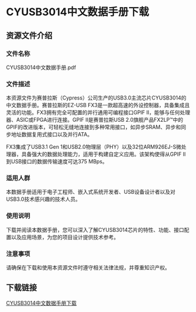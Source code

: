 # CYUSB3014中文数据手册下载

## 资源文件介绍

### 文件名称
CYUSB3014中文数据手册.pdf

### 文件描述
本资源文件为赛普拉斯（Cypress）公司生产的USB3.0主流芯片CYUSB3014的中文数据手册。赛普拉斯的EZ-USB FX3是一款超高速的外设控制器，具备集成且灵活的功能。FX3拥有完全可配置的并行通用可编程接口GPIF II，能够与任何处理器、ASIC或FPGA进行连接。GPIF II是赛普拉斯USB 2.0旗舰产品FX2LP™中的GPIF的改进版本，可轻松无缝地连接到多种常用接口，如异步SRAM、异步和同步地址数据复用式接口以及并行ATA。

FX3集成了USB3.1 Gen 1和USB2.0物理层（PHY）以及32位ARM926EJ-S微处理器，具备强大的数据处理能力，适用于构建自定义应用。该架构使得从GPIF II到USB接口的数据传输速度可达375 MBps。

### 适用人群
本数据手册适用于电子工程师、嵌入式系统开发者、USB设备设计者以及对USB3.0技术感兴趣的技术人员。

### 使用说明
下载并阅读本数据手册，您可以深入了解CYUSB3014芯片的特性、功能、接口配置以及应用场景，为您的项目设计提供技术参考。

### 注意事项
请确保在下载和使用本资源文件时遵守相关法律法规，并尊重知识产权。

## 下载链接

[CYUSB3014中文数据手册下载](https://pan.quark.cn/s/ac1eda3e4a82)